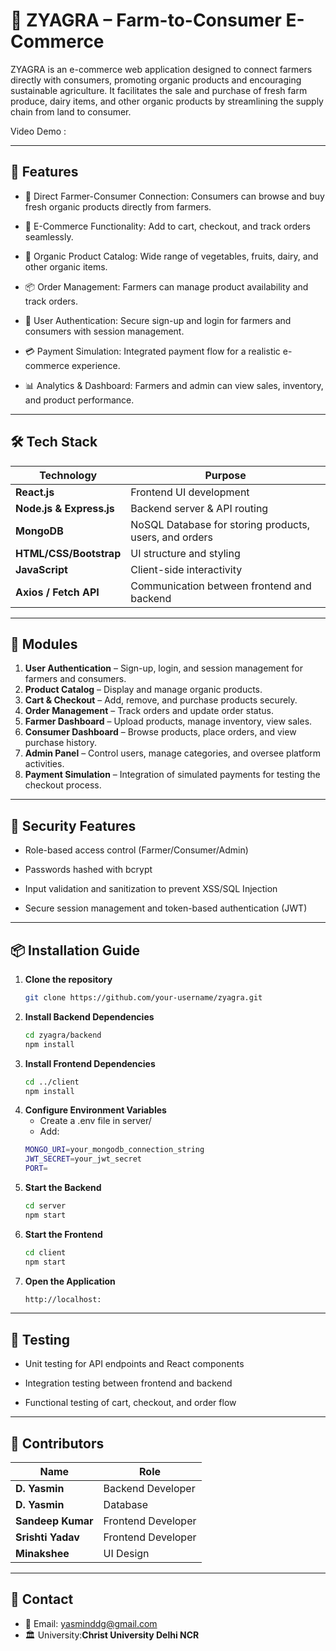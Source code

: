 # 🌾 ZYAGRA – Farm-to-Consumer E-Commerce
ZYAGRA is an e-commerce web application designed to connect farmers directly with consumers, promoting organic products and encouraging sustainable agriculture. It facilitates the sale and purchase of fresh farm produce, dairy items, and other organic products by streamlining the supply chain from land to consumer.

Video Demo :

---

## 📌 Features
- 🥬 Direct Farmer-Consumer Connection: Consumers can browse and buy fresh organic products directly from farmers.

- 🛒 E-Commerce Functionality: Add to cart, checkout, and track orders seamlessly.

- 🌱 Organic Product Catalog: Wide range of vegetables, fruits, dairy, and other organic items.

- 📦 Order Management: Farmers can manage product availability and track orders.

- 🔐 User Authentication: Secure sign-up and login for farmers and consumers with session management.

- 💳 Payment Simulation: Integrated payment flow for a realistic e-commerce experience.

- 📊 Analytics & Dashboard: Farmers and admin can view sales, inventory, and product performance.

---

## 🛠️ Tech Stack

| Technology | Purpose |
|------------|---------|
| **React.js** | Frontend UI development |
| **Node.js & Express.js** | Backend server & API routing |
| **MongoDB** | NoSQL Database for storing products, users, and orders |
| **HTML/CSS/Bootstrap** | UI structure and styling |
| **JavaScript** | Client-side interactivity |
| **Axios / Fetch API** | Communication between frontend and backend |

---

## 📂 Modules

1. **User Authentication** – Sign-up, login, and session management for farmers and consumers.
2. **Product Catalog** – Display and manage organic products.
3. **Cart & Checkout** – Add, remove, and purchase products securely.
4. **Order Management** – Track orders and update order status.
5. **Farmer Dashboard** – Upload products, manage inventory, view sales.
6. **Consumer Dashboard** – Browse products, place orders, and view purchase history.
7. **Admin Panel** – Control users, manage categories, and oversee platform activities.
8. **Payment Simulation** – Integration of simulated payments for testing the checkout process.

---

## 🔐 Security Features

- Role-based access control (Farmer/Consumer/Admin)

- Passwords hashed with bcrypt

- Input validation and sanitization to prevent XSS/SQL Injection

- Secure session management and token-based authentication (JWT)

---

## 📦 Installation Guide

1. **Clone the repository**
   ```bash
   git clone https://github.com/your-username/zyagra.git

2. **Install Backend Dependencies**
   ```bash
   cd zyagra/backend
   npm install

3. **Install Frontend Dependencies**
   ```bash
   cd ../client
   npm install

4. **Configure Environment Variables**
   - Create a .env file in server/
   - Add:
   ```bash
   MONGO_URI=your_mongodb_connection_string
   JWT_SECRET=your_jwt_secret
   PORT=

5. **Start the Backend**
   ```bash
   cd server
   npm start

6. **Start the Frontend**
   ```bash
   cd client
   npm start

7. **Open the Application**
   ```bash
   http://localhost:

---

## 🧪 Testing

- Unit testing for API endpoints and React components

- Integration testing between frontend and backend

- Functional testing of cart, checkout, and order flow

---

## 👥 Contributors

| Name | Role |
|------------|---------|
| **D. Yasmin** | Backend Developer |
| **D. Yasmin** | Database |
| **Sandeep Kumar** | Frontend Developer |
| **Srishti Yadav** | Frontend Developer |
| **Minakshee** | UI Design |

---

## 💌 Contact
- 📧 Email: yasminddg@gmail.com
- 🏛️ University:**Christ University Delhi NCR**
